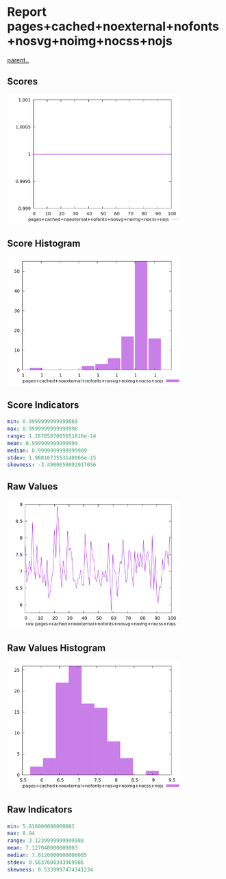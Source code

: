# Report pages+cached+noexternal+nofonts+nosvg+noimg+nocss+nojs

[parent..](./..)  


## Scores

![score](./score.png)  

## Score Histogram

![hist](./hist.png)  

## Score Indicators

```yaml
min: 0.9999999999999869
max: 0.9999999999999998
range: 1.2878587085651816e-14
mean: 0.999999999999999
median: 0.9999999999999989
stdev: 1.9881673553148066e-15
skewness: -3.4900650092017056

```

## Raw Values

![raw](./raw.png)  

## Raw Values Histogram

![raw hist](./raw_hist.png)  

## Raw Indicators

```yaml
min: 5.816000000000001
max: 8.94
range: 3.1239999999999988
mean: 7.127040000000003
median: 7.0120000000000005
stdev: 0.5637608343969986
skewness: 0.5339997474341234

```

<style>
  img {
    max-width: 80%;
  }
</style>
      
